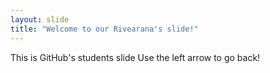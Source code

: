 ```yaml
---
layout: slide
title: "Welcome to our Rivearana's slide!"
---
```

This is GitHub's students slide
Use the left arrow to go back!
